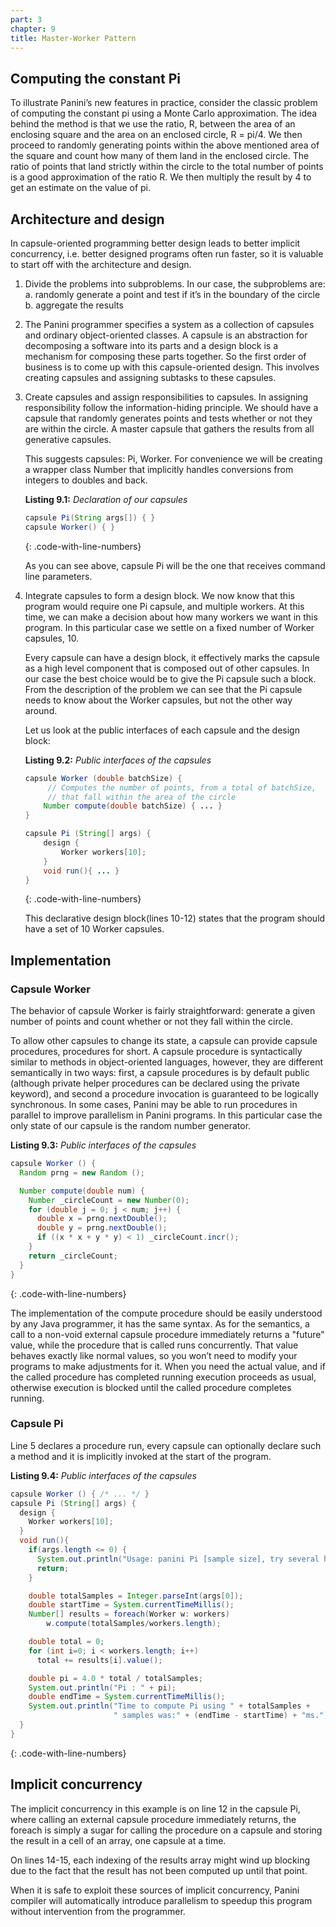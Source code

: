 ```yaml
---
part: 3
chapter: 9
title: Master-Worker Pattern
---
```


## Computing the constant Pi

To illustrate Panini’s new features in practice, consider the classic problem of
computing the constant pi using a Monte Carlo approximation. The idea behind the
method is that we use the ratio, R, between the area of an enclosing square and
the area on an enclosed circle, R  = pi/4. We then proceed to randomly
generating points within the above mentioned area of the square and count how
many of them land in the enclosed circle. The ratio of points that land strictly
within the circle to the total number of points is a good approximation of the
ratio R. We then multiply the result by 4 to get an estimate on the value of pi.

## Architecture and design

In capsule-oriented programming better design leads to better implicit
concurrency, i.e. better designed programs often run faster, so it is valuable
to start off with the architecture and design.

1.  Divide the problems into subproblems. In our case, the subproblems are:
    a. randomly generate a point and test if it’s in the boundary of the circle
    b. aggregate the results

2.  The Panini programmer specifies a system as a collection of capsules and
    ordinary object-oriented classes. A capsule is an abstraction for
    decomposing a software into its parts and a design block is a mechanism for
    composing these parts together. So the first order of business is to come up
    with this capsule-oriented design. This involves creating capsules and
    assigning subtasks to these capsules.

3.  Create capsules and assign responsibilities to capsules. In assigning
    responsibility follow the information-hiding principle. We should have a
    capsule that randomly generates points and tests whether or not they are
    within the circle. A master capsule that gathers the results from all
    generative capsules.

    This suggests capsules: Pi, Worker. For convenience we will be creating a
    wrapper class Number that implicitly handles conversions from integers to
    doubles and back.

    **Listing 9.1:** *Declaration of our capsules*
    ``` java
    capsule Pi(String args[]) { }
    capsule Worker() { }
    ```
    {: .code-with-line-numbers}

    As you can see above, capsule Pi will be the one that receives command line
    parameters.

4.  Integrate capsules to form a design block. We now know that this program
    would require one Pi capsule, and multiple workers. At this time, we can
    make a decision about how many workers we want in this program. In this
    particular case we settle on a fixed number of Worker capsules, 10.

    Every capsule can have a design block, it effectively marks the capsule as a
    high level component that is composed out of other capsules. In our case the
    best choice would be to give the Pi capsule such a block. From the
    description of the problem we can see that the Pi capsule needs to know
    about the Worker capsules, but not the other way around.

    Let us look at the public interfaces of each capsule and the design block:

    **Listing 9.2:** *Public interfaces of the capsules*
    ``` java
    capsule Worker (double batchSize) {
         // Computes the number of points, from a total of batchSize,
         // that fall within the area of the circle
        Number compute(double batchSize) { ... }
    }

    capsule Pi (String[] args) {
        design {
            Worker workers[10];
        }
        void run(){ ... }
    }
    ```
    {: .code-with-line-numbers}

    This declarative design block(lines 10-12) states that the program should
    have a set of 10 Worker capsules.


## Implementation

### Capsule Worker

The behavior of capsule Worker is fairly straightforward: generate a given
number of points and count whether or not they fall within the circle.

To allow other capsules to change its state, a capsule can provide capsule
procedures, procedures for short. A capsule procedure is syntactically similar
to methods in object-oriented languages, however, they are different
semantically in two ways: first, a capsule procedures is by default public
(although private helper procedures can be declared using the private keyword),
and second a procedure invocation is guaranteed to be logically synchronous. In
some cases, Panini may be able to run procedures in parallel to improve
parallelism in Panini programs. In this particular case the only state of our
capsule is the random number generator.

**Listing 9.3:** *Public interfaces of the capsules*
``` java
capsule Worker () {
  Random prng = new Random ();

  Number compute(double num) {
    Number _circleCount = new Number(0);
    for (double j = 0; j < num; j++) {
      double x = prng.nextDouble();
      double y = prng.nextDouble();
      if ((x * x + y * y) < 1) _circleCount.incr();
    }
    return _circleCount;
  }
}
```
{: .code-with-line-numbers}

The implementation of the compute procedure should be easily understood by any
Java programmer, it has the same syntax. As for the semantics, a call to a
non-void external capsule procedure immediately returns a "future" value, while
the procedure that is called runs concurrently. That value behaves exactly like
normal values, so you won’t need to modify your programs to make adjustments for
it. When you need the actual value, and if the called procedure has completed
running execution proceeds as usual, otherwise execution is blocked until the
called procedure completes running.

### Capsule Pi

Line 5 declares a procedure run, every capsule can optionally declare such a
method and it is implicitly invoked at the start of the program.

**Listing 9.4:** *Public interfaces of the capsules*
``` java
capsule Worker () { /* ... */ }
capsule Pi (String[] args) {
  design {
    Worker workers[10];
  }
  void run(){
    if(args.length <= 0) {
      System.out.println("Usage: panini Pi [sample size], try several hundred thousand samples.");
      return;
    }

    double totalSamples = Integer.parseInt(args[0]);
    double startTime = System.currentTimeMillis();
    Number[] results = foreach(Worker w: workers)
        w.compute(totalSamples/workers.length);

    double total = 0;
    for (int i=0; i < workers.length; i++)
      total += results[i].value();

    double pi = 4.0 * total / totalSamples;
    System.out.println("Pi : " + pi);
    double endTime = System.currentTimeMillis();
    System.out.println("Time to compute Pi using " + totalSamples +
                       " samples was:" + (endTime - startTime) + "ms.");
  }
}
```
{: .code-with-line-numbers}

## Implicit concurrency

The implicit concurrency in this example is on line 12 in the capsule Pi, where
calling an external capsule procedure immediately returns, the foreach is simply
a sugar for calling the procedure on a capsule and storing the result in a cell
of an array, one capsule at a time.

On lines 14-15, each indexing of the results array might wind up blocking due to
the fact that the result has not been computed up until that point.

When it is safe to exploit these sources of implicit concurrency, Panini
compiler will automatically introduce parallelism to speedup this program
without intervention from the programmer.
